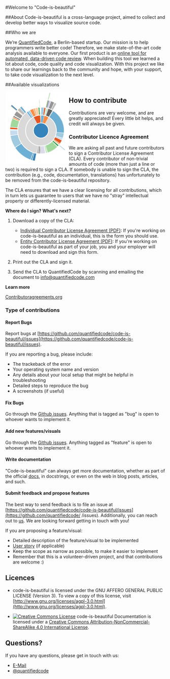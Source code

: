 #Welcome to "Code-is-beautiful"

##About
Code-is-beautiful is a cross-language project, aimed to collect and develop better ways to visualize source code.

##Who we are

We’re [QuantifiedCode](https://www.quantifiedcode.com), a Berlin-based startup. Our mission is to help programmers write better code! Therefore, we make state-of-the-art code analysis available to everyone. Our first product is an [online tool for automated, data-driven code review](https://www.quantifiedcode.com). When building this tool we learned a lot about code, code quality and code visualization. With this project we like to share our learnings back to the community and hope, with your support, to take code visualization to the next level.

##Available visualizations

<img align="left" src="/sunburst/sunburst.png?raw=true" width="200" alt="Sunburst (Hierarchical pie chart)">

## How to contribute

Contributions are very welcome, and are greatly appreciated! Every little bit helps, and credit will always be given.

### Contributor Licence Agreement

We are asking all past and future contributors to sign a Contributor License Agreement (CLA). Every contributor of non-trivial amounts of code (more than just a line or two) is required to sign a CLA. If somebody is unable to sign the CLA, the contribution (e.g., code, documentation, translations) has unfortunately to be removed from the code-is-beautiful repository.

The CLA ensures that we have a clear licensing for all contributions, which in turn lets us guarantee to users that we have no "stray" intellectual property or differently-licensed material.

**Where do I sign? What's next?**

1. Download a copy of the CLA:

    * [Individual Contributor License Agreement (PDF)](https://github.com/quantifiedcode/code-is-beautiful/raw/master/icla.pdf): If you're working on code-is-beautiful as an individual, this is the form you should use.
    * [Entity Contributor License Agreement (PDF)](https://github.com/quantifiedcode/code-is-beautiful/raw/master/ecla.pdf): If you're working on code-is-beautiful as part of your job, you and your employer will need to download and sign this form.

2. Print out the CLA and sign it.

3. Send the CLA to QuantifiedCode by scanning and emailing the document to [info@quantifiedcode.com](info@quantifiedcode.com)

**Learn more**

[Contributoragreements.org](http://contributoragreements.org/)

### Type of contributions

#### Report Bugs
Report bugs at [https://github.com/quantifiedcode/code-is-beautiful/issues](https://github.com/quantifiedcode/code-is-beautiful/issues).

If you are reporting a bug, please include:

* The trackeback of the error
* Your operating system name and version
* Any details about your local setup that might be helpful in troubleshooting
* Detailed steps to reproduce the bug
* A screenshots (if useful)

#### Fix Bugs
Go through the [Github issues](https://github.com/quantifiedcode/code-is-beautiful/issues). Anything that is tagged as "bug" is open to whoever wants to implement it.

#### Add new features/visuals
Go through the  [Github issues](https://github.com/quantifiedcode/code-is-beautiful/issues). Anything tagged as "feature" is open to whoever wants to implement it.

#### Write documentation
"Code-is-beautiful" can always get more documentation, whether as part of the official [docs](https://docs.quantifiedcode.com), in docstrings, or even on the web in blog posts, articles, and such.

#### Submit feedback and propose features
The best way to send feedback is to file an issue at [https://github.com/quantifiedcode/code-is-beautiful/issues](https://github.com/quantifiedcode/ /issues). Additionally, you can reach out to [us](https://twitter/quantifiedcode). We are looking forward getting in touch with you!

If you are proposing a feature/visual:
* Detailed description of the feature/visual to be implemented
* [User story](https://en.wikipedia.org/wiki/User_story) (if applicable)
* Keep the scope as narrow as possible, to make it easier to implement
* Remember that this is a volunteer-driven project, and that contributions are welcome :)

## Licences

* code-is-beautiful is licensed under the GNU AFFERO GENERAL PUBLIC LICENSE (Version 3). To view a copy of this license, visit [http://www.gnu.org/licenses/agpl-3.0.html](http://www.gnu.org/licenses/agpl-3.0.html).

* [![Creative Commons License](https://i.creativecommons.org/l/by-nc-sa/4.0/80x15.png)](http://creativecommons.org/licenses/by-nc/4.0/) code-is-beautiful Documentation is licensed under a [Creative Commons Attribution-NonCommercial-ShareAlike 4.0 International License](http://creativecommons.org/licenses/by-nc-sa/4.0/).

## Questions?

If you have any questions, please get in touch with us:

* [E-Mail](https://www.quantifiedcode.com/contact)
* [@quantifiedcode](https://twitter.com/quantifiedcode)
